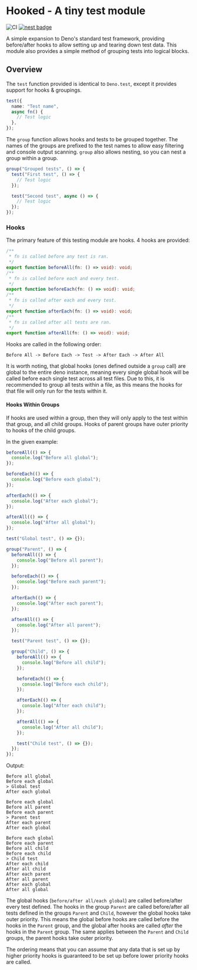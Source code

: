 # Hooked - A tiny test module

![CI](https://github.com/luvies/deno_hooked/workflows/CI/badge.svg) [![nest badge](https://nest.land/badge.svg)](https://nest.land/package/hooked)

A simple expansion to Deno's standard test framework, providing before/after hooks to allow setting up and tearing down test data. This module also provides a simple method of grouping tests into logical blocks.

## Overview

The `test` function provided is identical to `Deno.test`, except it provides support for hooks & groupings.

```ts
test({
  name: "Test name",
  async fn() {
    // Test logic
  },
});
```

The `group` function allows hooks and tests to be grouped together. The names of the groups are prefixed to the test names to allow easy filtering and console output scanning. `group` also allows nesting, so you can nest a group within a group.

```ts
group("Grouped tests", () => {
  test("First test", () => {
    // Test logic
  });

  test("Second test", async () => {
    // Test logic
  });
});
```

### Hooks

The primary feature of this testing module are hooks. 4 hooks are provided:

```ts
/**
 * fn is called before any test is ran.
 */
export function beforeAll(fn: () => void): void;
/**
 * fn is called before each and every test.
 */
export function beforeEach(fn: () => void): void;
/**
 * fn is called after each and every test.
 */
export function afterEach(fn: () => void): void;
/**
 * fn is called after all tests are ran.
 */
export function afterAll(fn: () => void): void;
```

Hooks are called in the following order:

```
Before All -> Before Each -> Test -> After Each -> After All
```

It is worth noting, that global hooks (ones defined outside a `group` call) are global to the entire deno instance, meaning every single global hook will be called before each single test across all test files. Due to this, it is recommended to group all tests within a file, as this means the hooks for that file will only run for the tests within it.

#### Hooks Within Groups

If hooks are used within a group, then they will only apply to the test within that group, and all child groups. Hooks of parent groups have outer priority to hooks of the child groups.

In the given example:

```ts
beforeAll(() => {
  console.log("Before all global");
});

beforeEach(() => {
  console.log("Before each global");
});

afterEach(() => {
  console.log("After each global");
});

afterAll(() => {
  console.log("After all global");
});

test("Global test", () => {});

group("Parent", () => {
  beforeAll(() => {
    console.log("Before all parent");
  });

  beforeEach(() => {
    console.log("Before each parent");
  });

  afterEach(() => {
    console.log("After each parent");
  });

  afterAll(() => {
    console.log("After all parent");
  });

  test("Parent test", () => {});

  group("Child", () => {
    beforeAll(() => {
      console.log("Before all child");
    });

    beforeEach(() => {
      console.log("Before each child");
    });

    afterEach(() => {
      console.log("After each child");
    });

    afterAll(() => {
      console.log("After all child");
    });

    test("Child test", () => {});
  });
});
```

Output:

```
Before all global
Before each global
> Global test
After each global

Before each global
Before all parent
Before each parent
> Parent test
After each parent
After each global

Before each global
Before each parent
Before all child
Before each child
> Child test
After each child
After all child
After each parent
After all parent
After each global
After all global
```

The global hooks (`before/after all/each global`) are called before/after every test defined. The hooks in the group `Parent` are called before/after all tests defined in the groups `Parent` and `Child`, however the global hooks take outer priority. This means the global before hooks are called before the hooks in the `Parent` group, and the global after hooks are called _after_ the hooks in the `Parent` group. The same applies between the `Parent` and `Child` groups, the parent hooks take outer priority.

The ordering means that you can assume that any data that is set up by higher priority hooks is guaranteed to be set up before lower priority hooks are called.
